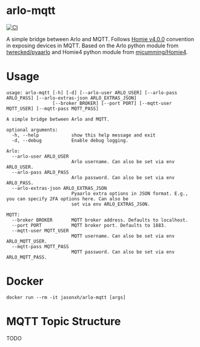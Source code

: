 # arlo-mqtt
[![CI](https://github.com/jasonxh/arlo-mqtt/actions/workflows/ci.yaml/badge.svg?event=push)](https://github.com/jasonxh/arlo-mqtt/actions/workflows/ci.yaml)

A simple bridge between Arlo and MQTT.
Follows [Homie v4.0.0](https://homieiot.github.io/specification/spec-core-v4_0_0/) convention in exposing devices in MQTT.
Based on the Arlo python module from [twrecked/pyaarlo](https://github.com/twrecked/pyaarlo) and Homie4 python module from [mjcumming/Homie4](https://github.com/mjcumming/homie4).

# Usage
```
usage: arlo-mqtt [-h] [-d] [--arlo-user ARLO_USER] [--arlo-pass ARLO_PASS] [--arlo-extras-json ARLO_EXTRAS_JSON]
                 [--broker BROKER] [--port PORT] [--mqtt-user MQTT_USER] [--mqtt-pass MQTT_PASS]

A simple bridge between Arlo and MQTT.

optional arguments:
  -h, --help            show this help message and exit
  -d, --debug           Enable debug logging.

Arlo:
  --arlo-user ARLO_USER
                        Arlo username. Can also be set via env ARLO_USER.
  --arlo-pass ARLO_PASS
                        Arlo password. Can also be set via env ARLO_PASS.
  --arlo-extras-json ARLO_EXTRAS_JSON
                        Pyaarlo extra options in JSON format. E.g., you can specify 2FA options here. Can also be
                        set via env ARLO_EXTRAS_JSON.

MQTT:
  --broker BROKER       MQTT broker address. Defaults to localhost.
  --port PORT           MQTT broker port. Defaults to 1883.
  --mqtt-user MQTT_USER
                        MQTT username. Can also be set via env ARLO_MQTT_USER.
  --mqtt-pass MQTT_PASS
                        MQTT password. Can also be set via env ARLO_MQTT_PASS.
```

# Docker
```
docker run --rm -it jasonxh/arlo-mqtt [args]
```

# MQTT Topic Structure
TODO
